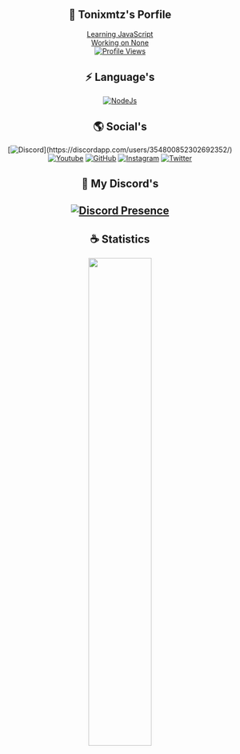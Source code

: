 <div align="center">

## 📜 Tonixmtz's Porfile  <a href="https://github.com/Tonixmtz">
</div>
<div align="center">
Learning JavaScript
</div>
<div align="center">
Working on None
</div>
<div align="center">
<img src="https://komarev.com/ghpvc/?username=Tonixmtz&color=grey&style=flat-square" alt="Profile Views"/></a>

## ⚡ Language's
</div>
<div align="center">

[![NodeJs](https://img.shields.io/badge/JavaScript-111111?style=for-the-badge&logo=javascript&logoColor=white)](https://nodejs.org/)
</div>
<div align="center">

## 🌎 Social's

[![Discord](https://img.shields.io/badge/Tonixmtz-111111.svg?&style=for-the-badge&logo=discord&logoColor=white")](https://discordapp.com/users/354800852302692352/)
[![Youtube](https://img.shields.io/badge/youtube-111111.svg?&style=for-the-badge&logo=youtube&logoColor=white)](https://www.youtube.com/channel/UCoMzOGW4EmoxLjPuetJs6EA)
[![GitHub](https://img.shields.io/badge/Github-111111?style=for-the-badge&logo=github&logoColor=white)](https://github.com/Tonixmtz)
[![Instagram](https://img.shields.io/badge/Instagram-111111?style=for-the-badge&logo=instagram&logoColor=white)](https://www.instagram.com/Tonixmtz/)
[![Twitter](https://img.shields.io/badge/Twitter-111111.svg?style=for-the-badge&logo=twitter&logoColor=white)](https://twitter.com/Tonixmtz_)

## 👤 My Discord's
## [![Discord Presence](https://lanyard.cnrad.dev/api/354800852302692352)](https://discord.com/users/354800852302692352)

<h2 align="center">☕ Statistics</h2>

<p align="center">
  <img height="50%" width="auto" src ="https://github-readme-stats.vercel.app/api/top-langs/?username=Tonixmtz&layout=compact&hide_border=true&theme=material-palenight&bg_color=00000000&langs_count=6&hide=jupyter%20notebook,tex,css,php&exclude_repo=Pacman-AI">
</p>
